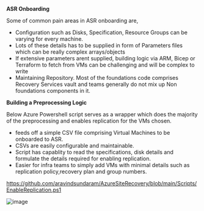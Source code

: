 **ASR Onboarding**

Some of common pain areas in ASR onboarding are,
- Configuration such as Disks, Specification, Resource Groups can be varying for every machine.
- Lots of these details has to be supplied in form of Parameters files which can be really complex arrays/objects
- If extensive parameters arent supplied, building logic via ARM, Bicep or Terraform to fetch from VMs can be challenging and will be complex to write
- Maintaining Repository. Most of the foundations code comprises Recovery Services vault and teams generally do not mix up Non foundations components in it.

**Building a Preprocessing Logic**

Below Azure Powershell script serves as a wrapper which does the majority of the preprocessing and enables replication for the VMs chosen. 

- feeds off a simple CSV file comprising Virtual Machines to be onboarded to ASR. 
- CSVs are easily configurable and maintainable.
- Script has capablity to read the specifications, disk details and formulate the details required for enabling replication. 
- Easier for infra teams to simply add VMs with minimal details such as replication policy,recovery plan and group numbers.

https://github.com/aravindsundaram/AzureSiteRecovery/blob/main/Scripts/EnableReplication.ps1

![image](https://user-images.githubusercontent.com/86707819/139073328-8eb64b4e-311f-41ca-8417-9ea4a728bf0c.png)
